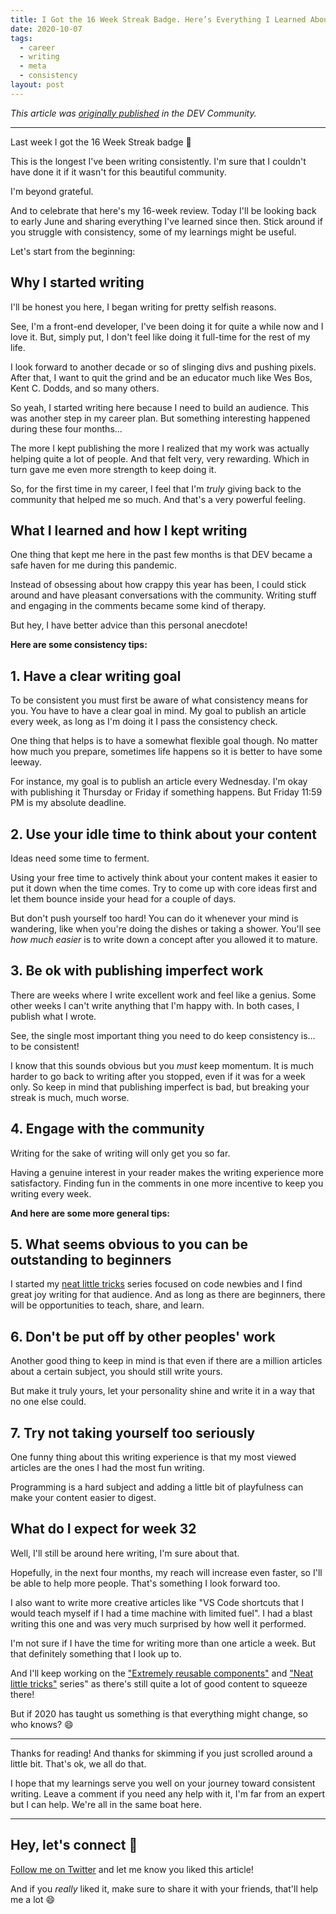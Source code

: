 ```yaml
---
title: I Got the 16 Week Streak Badge. Here’s Everything I Learned About Consistency
date: 2020-10-07
tags:
  - career
  - writing
  - meta
  - consistency
layout: post
---
```


_This article was [originally published](https://dev.to/vtrpldn/i-got-the-16-week-streak-badge-here-s-everything-i-learned-about-consistency-2nna) in the DEV Community._

---

Last week I got the 16 Week Streak badge 🥳

This is the longest I've been writing consistently. I'm sure that I couldn't have done it if it wasn't for this beautiful community.

I'm beyond grateful.

And to celebrate that here's my 16-week review. Today I'll be looking back to early June and sharing everything I've learned since then. Stick around if you struggle with consistency, some of my learnings might be useful.

Let's start from the beginning:

## Why I started writing

I'll be honest you here, I began writing for pretty selfish reasons.

See, I'm a front-end developer, I've been doing it for quite a while now and I love it. But, simply put, I don't feel like doing it full-time for the rest of my life.

I look forward to another decade or so of slinging divs and pushing pixels. After that, I want to quit the grind and be an educator much like Wes Bos, Kent C. Dodds, and so many others.

So yeah, I started writing here because I need to build an audience. This was another step in my career plan. But something interesting happened during these four months...

The more I kept publishing the more I realized that my work was actually helping quite a lot of people. And that felt very, very rewarding. Which in turn gave me even more strength to keep doing it.

So, for the first time in my career, I feel that I'm _truly_ giving back to the community that helped me so much. And that's a very powerful feeling.

## What I learned and how I kept writing

One thing that kept me here in the past few months is that DEV became a safe haven for me during this pandemic.

Instead of obsessing about how crappy this year has been, I could stick around and have pleasant conversations with the community. Writing stuff and engaging in the comments became some kind of therapy.

But hey, I have better advice than this personal anecdote!

**Here are some consistency tips:**

## 1. Have a clear writing goal

To be consistent you must first be aware of what consistency means for you. You have to have a clear goal in mind. My goal to publish an article every week, as long as I'm doing it I pass the consistency check.

One thing that helps is to have a somewhat flexible goal though. No matter how much you prepare, sometimes life happens so it is better to have some leeway.

For instance, my goal is to publish an article every Wednesday. I'm okay with publishing it Thursday or Friday if something happens. But Friday 11:59 PM is my absolute deadline.

## 2. Use your idle time to think about your content

Ideas need some time to ferment.

Using your free time to actively think about your content makes it easier to put it down when the time comes. Try to come up with core ideas first and let them bounce inside your head for a couple of days.

But don't push yourself too hard! You can do it whenever your mind is wandering, like when you're doing the dishes or taking a shower. You'll see _how much easier_ is to write down a concept after you allowed it to mature.

## 3. Be ok with publishing imperfect work

There are weeks where I write excellent work and feel like a genius. Some other weeks I can't write anything that I'm happy with. In both cases, I publish what I wrote.

See, the single most important thing you need to do keep consistency is… to be consistent!

I know that this sounds obvious but you _must_ keep momentum. It is much harder to go back to writing after you stopped, even if it was for a week only. So keep in mind that publishing imperfect is bad, but breaking your streak is much, much worse.

## 4. Engage with the community

Writing for the sake of writing will only get you so far.

Having a genuine interest in your reader makes the writing experience more satisfactory. Finding fun in the comments in one more incentive to keep you writing every week.

**And here are some more general tips:**

## 5. What seems obvious to you can be outstanding to beginners

I started my [neat little tricks](https://dev.to/vtrpldn/series/8696) series focused on code newbies and I find great joy writing for that audience. And as long as there are beginners, there will be opportunities to teach, share, and learn.

## 6. Don't be put off by other peoples' work

Another good thing to keep in mind is that even if there are a million articles about a certain subject, you should still write yours.

But make it truly yours, let your personality shine and write it in a way that no one else could.

## 7. Try not taking yourself too seriously

One funny thing about this writing experience is that my most viewed articles are the ones I had the most fun writing.

Programming is a hard subject and adding a little bit of playfulness can make your content easier to digest.

## What do I expect for week 32

Well, I'll still be around here writing, I'm sure about that.

Hopefully, in the next four months, my reach will increase even faster, so I'll be able to help more people. That's something I look forward too.

I also want to write more creative articles like "VS Code shortcuts that I would teach myself if I had a time machine with limited fuel". I had a blast writing this one and was very much surprised by how well it performed.

I'm not sure if I have the time for writing more than one article a week. But that definitely something that I look up to.

And I'll keep working on the ["Extremely reusable components"](https://dev.to/vtrpldn/series/8380) and ["Neat little tricks"](https://dev.to/vtrpldn/series/8696) series" as there's still quite a lot of good content to squeeze there!

But if 2020 has taught us something is that everything might change, so who knows? 😄

---

Thanks for reading! And thanks for skimming if you just scrolled around a little bit. That's ok, we all do that.

I hope that my learnings serve you well on your journey toward consistent writing. Leave a comment if you need any help with it, I'm far from an expert but I can help. We're all in the same boat here.

---

## Hey, let's connect 👋

[Follow me on Twitter](https://twitter.com/paladini_dev) and let me know you liked this article!

And if you _really_ liked it, make sure to share it with your friends, that'll help me a lot 😄
